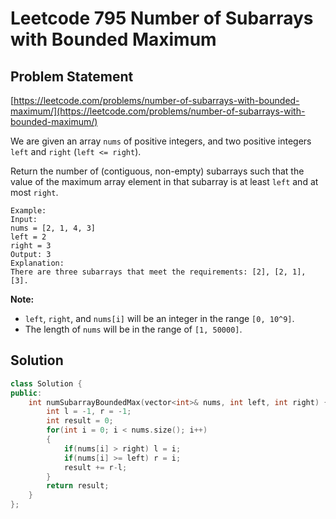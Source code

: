 # Leetcode 795 Number of Subarrays with Bounded Maximum

## Problem Statement

[https://leetcode.com/problems/number-of-subarrays-with-bounded-maximum/](https://leetcode.com/problems/number-of-subarrays-with-bounded-maximum/)

We are given an array `nums` of positive integers, and two positive integers `left` and `right` \(`left <= right`\).

Return the number of \(contiguous, non-empty\) subarrays such that the value of the maximum array element in that subarray is at least `left` and at most `right`.

```text
Example:
Input: 
nums = [2, 1, 4, 3]
left = 2
right = 3
Output: 3
Explanation: 
There are three subarrays that meet the requirements: [2], [2, 1], [3].
```

**Note:**

* `left`, `right`, and `nums[i]` will be an integer in the range `[0, 10^9]`.
* The length of `nums` will be in the range of `[1, 50000]`.

## Solution

```cpp
class Solution {
public:
    int numSubarrayBoundedMax(vector<int>& nums, int left, int right) {
        int l = -1, r = -1;
        int result = 0;
        for(int i = 0; i < nums.size(); i++)
        {
            if(nums[i] > right) l = i;
            if(nums[i] >= left) r = i;
            result += r-l;
        }
        return result;
    }
};
```

